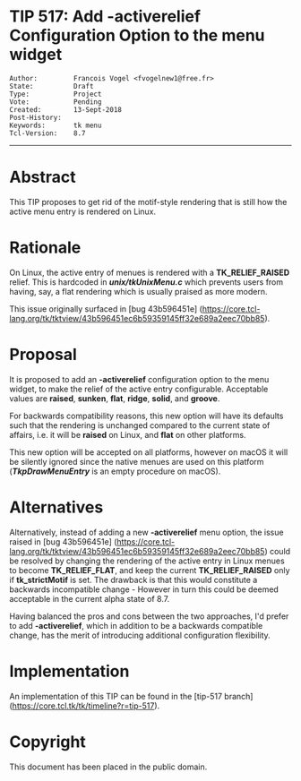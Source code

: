 # TIP 517: Add -activerelief Configuration Option to the menu widget
	Author:         Francois Vogel <fvogelnew1@free.fr>
	State:          Draft
	Type:           Project
	Vote:           Pending
	Created:        13-Sept-2018
	Post-History:
	Keywords:       tk menu
	Tcl-Version:    8.7
-----

# Abstract

This TIP proposes to get rid of the motif-style rendering that is still how the active menu entry is rendered on Linux.

# Rationale

On Linux, the active entry of menues is rendered with a **TK\_RELIEF\_RAISED** relief. This is hardcoded in ***unix/tkUnixMenu.c*** which prevents users from having, say, a flat rendering which is usually praised as more modern.

This issue originally surfaced in [bug 43b596451e] (https://core.tcl-lang.org/tk/tktview/43b596451ec6b59359145ff32e689a2eec70bb85).

# Proposal

It is proposed to add an **-activerelief** configuration option to the menu widget, to make the relief of the active entry configurable. Acceptable values are **raised**, **sunken**, **flat**, **ridge**, **solid**, and **groove**. 

For backwards compatibility reasons, this new option will have its defaults such that the rendering is unchanged compared to the current state of affairs, i.e. it will be **raised** on Linux, and **flat** on other platforms.

This new option will be accepted on all platforms, however on macOS it will be silently ignored since the native menues are used on this platform (***TkpDrawMenuEntry*** is an empty procedure on macOS).

# Alternatives

Alternatively, instead of adding a new **-activerelief** menu option, the issue raised in [bug 43b596451e] (https://core.tcl-lang.org/tk/tktview/43b596451ec6b59359145ff32e689a2eec70bb85) could be resolved by changing the rendering of the active entry in Linux menues to become **TK\_RELIEF\_FLAT**, and keep the current **TK\_RELIEF\_RAISED** only if **tk\_strictMotif** is set. The drawback is that this would constitute a backwards incompatible change - However in turn this could be deemed acceptable in the current alpha state of 8.7.

Having balanced the pros and cons between the two approaches, I'd prefer to add **-activerelief**, which in addition to be a backwards compatible change, has the merit of introducing additional configuration flexibility.

# Implementation

An implementation of this TIP can be found in the [tip-517 branch]
(https://core.tcl.tk/tk/timeline?r=tip-517).

# Copyright

This document has been placed in the public domain.


